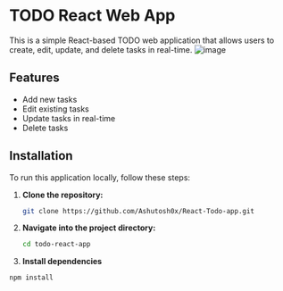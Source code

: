 # TODO React Web App

This is a simple React-based TODO web application that allows users to create, edit, update, and delete tasks in real-time.
![image](https://github.com/Ashutosh0x/React-Todo-app/assets/161562995/1ddba293-09f6-463f-958a-fe244c59ac35)

## Features

- Add new tasks
- Edit existing tasks
- Update tasks in real-time
- Delete tasks

## Installation

To run this application locally, follow these steps:

1. **Clone the repository:**
   ```bash
   git clone https://github.com/Ashutosh0x/React-Todo-app.git

2. **Navigate into the project directory:**
   ```bash
   cd todo-react-app
   

4.  **Install dependencies**
   ```bash
  npm install
